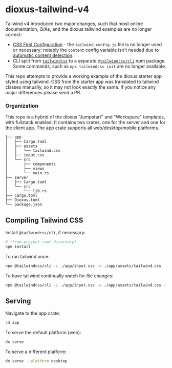# dioxus-tailwind-v4

Tailwind v4 introduced two major changes, such that most online documentation,
Q/As, and the dioxus tailwind examples are no longer correct:

* [CSS First Configuration](https://tailwindcss.com/blog/tailwindcss-v4#css-first-configuration) -
  the `tailwind.config.js` file is no longer used or necessary; notably the
  `content` config variable isn't needed due to
  [automatic content detection](https://tailwindcss.com/blog/tailwindcss-v4#automatic-content-detection).
* CLI split from [`tailwindcss`](https://www.npmjs.com/package/tailwindcss)
  to a separate [`@tailwindcss/cli`](https://www.npmjs.com/package/@tailwindcss/cli)
  npm package. Some commands, such as `npx tailwindcss init` are no longer
  available.
  
This repo attempts to provide a working example of the dioxus starter app
styled using tailwind. CSS from the starter app was translated to tailwind
classes manually, so it may not look exactly the same. If you notice any
major differences please send a PR.

### Organization

This repo is a hybrid of the dioxus "Jumpstart" and "Workspace" templates,
with fullstack enabled. It contains two crates, one for the server and one
for the client app. The app crate supports all web/desktop/mobile platforms. 

```
├── app
│   ├── Cargo.toml
│   ├── assets
│   │   └── tailwind.css
│   ├── input.css
│   └── src
│       ├── components
│       ├── views
│       └── main.rs
├── server
│   ├── Cargo.toml
│   └── src
│       └── lib.rs
├── Cargo.toml
├── Dioxus.toml
└── package.json
```

## Compiling Tailwind CSS

Install `@tailwindcss/cli`, if necessary:

```bash
# (from project root directory)
npm install
```

To run tailwind once:

```bash
npx @tailwindcss/cli -i ./app/input.css -o ./app/assets/tailwind.css
```

To have tailwind continually watch for file changes:

```bash
npx @tailwindcss/cli -i ./app/input.css -o ./app/assets/tailwind.css --watch
```

## Serving

Navigate to the app crate:

```bash
cd app
```

To serve the default platform (web):

```bash
dx serve
```

To serve a different platform:

```bash
dx serve --platform desktop
```

